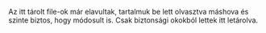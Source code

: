 Az itt tárolt file-ok már elavultak, tartalmuk be lett olvasztva máshova és szinte biztos, hogy módosult is.
Csak biztonsági okokból lettek itt letárolva.
